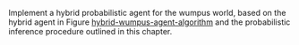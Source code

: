 

Implement a hybrid probabilistic agent for the wumpus world, based on
the hybrid agent in
Figure <a class="insideBookFigRef" target="_blank" href="https://aimacode.github.io/aima-exercises/figures/hybrid-wumpus-agent-algorithm.png">hybrid-wumpus-agent-algorithm</a> and the
probabilistic inference procedure outlined in this chapter.
